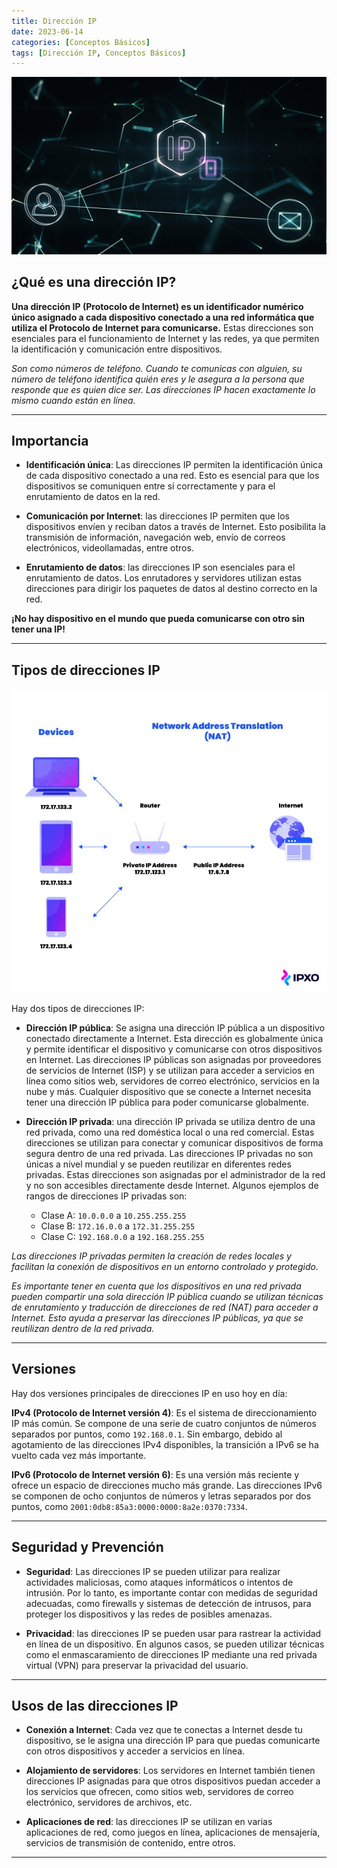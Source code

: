 ```yaml
---
title: Dirección IP
date: 2023-06-14
categories: [Conceptos Básicos]
tags: [Dirección IP, Conceptos Básicos]
---
```

![](/assets/img/IP/Ip.jpg)
## ¿Qué es una dirección IP?

**Una dirección IP (Protocolo de Internet) es un identificador numérico único asignado a cada dispositivo conectado a una red informática que utiliza el Protocolo de Internet para comunicarse.** Estas direcciones son esenciales para el funcionamiento de Internet y las redes, ya que permiten la identificación y comunicación entre dispositivos.

*Son como números de teléfono. Cuando te comunicas con alguien, su número de teléfono identifica quién eres y le asegura a la persona que responde que es quien dice ser. Las direcciones IP hacen exactamente lo mismo cuando están en línea.*

---

## Importancia

- **Identificación única**: Las direcciones IP permiten la identificación única de cada dispositivo conectado a una red. Esto es esencial para que los dispositivos se comuniquen entre sí correctamente y para el enrutamiento de datos en la red.

- **Comunicación por Internet**: las direcciones IP permiten que los dispositivos envíen y reciban datos a través de Internet. Esto posibilita la transmisión de información, navegación web, envío de correos electrónicos, videollamadas, entre otros.

- **Enrutamiento de datos**: las direcciones IP son esenciales para el enrutamiento de datos. Los enrutadores y servidores utilizan estas direcciones para dirigir los paquetes de datos al destino correcto en la red.

**¡No hay dispositivo en el mundo que pueda comunicarse con otro sin tener una IP!**

---

## Tipos de direcciones IP

![](/assets/img/IP/IPTypes.jpg)

Hay dos tipos de direcciones IP:

- **Dirección IP pública**: Se asigna una dirección IP pública a un dispositivo conectado directamente a Internet. Esta dirección es globalmente única y permite identificar el dispositivo y comunicarse con otros dispositivos en Internet. Las direcciones IP públicas son asignadas por proveedores de servicios de Internet (ISP) y se utilizan para acceder a servicios en línea como sitios web, servidores de correo electrónico, servicios en la nube y más. Cualquier dispositivo que se conecte a Internet necesita tener una dirección IP pública para poder comunicarse globalmente.

- **Dirección IP privada**: una dirección IP privada se utiliza dentro de una red privada, como una red doméstica local o una red comercial. Estas direcciones se utilizan para conectar y comunicar dispositivos de forma segura dentro de una red privada. Las direcciones IP privadas no son únicas a nivel mundial y se pueden reutilizar en diferentes redes privadas. Estas direcciones son asignadas por el administrador de la red y no son accesibles directamente desde Internet. Algunos ejemplos de rangos de direcciones IP privadas son:
   - Clase A: `10.0.0.0` a `10.255.255.255`
   - Clase B: `172.16.0.0` a `172.31.255.255`
   - Clase C: `192.168.0.0` a `192.168.255.255`

*Las direcciones IP privadas permiten la creación de redes locales y facilitan la conexión de dispositivos en un entorno controlado y protegido.*

*Es importante tener en cuenta que los dispositivos en una red privada pueden compartir una sola dirección IP pública cuando se utilizan técnicas de enrutamiento y traducción de direcciones de red (NAT) para acceder a Internet. Esto ayuda a preservar las direcciones IP públicas, ya que se reutilizan dentro de la red privada.*

---

## Versiones

Hay dos versiones principales de direcciones IP en uso hoy en día:

**IPv4 (Protocolo de Internet versión 4)**: Es el sistema de direccionamiento IP más común. Se compone de una serie de cuatro conjuntos de números separados por puntos, como `192.168.0.1`. Sin embargo, debido al agotamiento de las direcciones IPv4 disponibles, la transición a IPv6 se ha vuelto cada vez más importante.

**IPv6 (Protocolo de Internet versión 6)**: Es una versión más reciente y ofrece un espacio de direcciones mucho más grande. Las direcciones IPv6 se componen de ocho conjuntos de números y letras separados por dos puntos, como `2001:0db8:85a3:0000:0000:8a2e:0370:7334`.

---
## Seguridad y Prevención

- **Seguridad**: Las direcciones IP se pueden utilizar para realizar actividades maliciosas, como ataques informáticos o intentos de intrusión. Por lo tanto, es importante contar con medidas de seguridad adecuadas, como firewalls y sistemas de detección de intrusos, para proteger los dispositivos y las redes de posibles amenazas.

- **Privacidad**: las direcciones IP se pueden usar para rastrear la actividad en línea de un dispositivo. En algunos casos, se pueden utilizar técnicas como el enmascaramiento de direcciones IP mediante una red privada virtual (VPN) para preservar la privacidad del usuario.

---

## Usos de las direcciones IP

- **Conexión a Internet**: Cada vez que te conectas a Internet desde tu dispositivo, se le asigna una dirección IP para que puedas comunicarte con otros dispositivos y acceder a servicios en línea.

- **Alojamiento de servidores**: Los servidores en Internet también tienen direcciones IP asignadas para que otros dispositivos puedan acceder a los servicios que ofrecen, como sitios web, servidores de correo electrónico, servidores de archivos, etc.

- **Aplicaciones de red**: las direcciones IP se utilizan en varias aplicaciones de red, como juegos en línea, aplicaciones de mensajería, servicios de transmisión de contenido, entre otros.

---